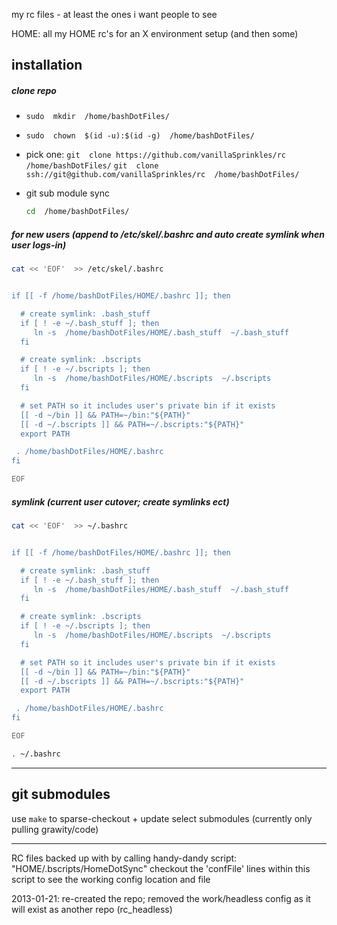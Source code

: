 my rc files - at least the ones i want people to see

HOME: all my HOME rc's for an X environment setup (and then some)


## installation



##### clone repo
- `sudo  mkdir  /home/bashDotFiles/`
- `sudo  chown  $(id -u):$(id -g)  /home/bashDotFiles/`
- pick one:
  `git  clone https://github.com/vanillaSprinkles/rc  /home/bashDotFiles/`
  `git  clone ssh://git@github.com/vanillaSprinkles/rc  /home/bashDotFiles/`

- git sub module sync
  ``` bash
  cd  /home/bashDotFiles/
  
  ```


##### for new users (append to /etc/skel/.bashrc and auto create symlink when user logs-in)
``` bash
cat << 'EOF'  >> /etc/skel/.bashrc


if [[ -f /home/bashDotFiles/HOME/.bashrc ]]; then

  # create symlink: .bash_stuff
  if [ ! -e ~/.bash_stuff ]; then
     ln -s  /home/bashDotFiles/HOME/.bash_stuff  ~/.bash_stuff
  fi

  # create symlink: .bscripts
  if [ ! -e ~/.bscripts ]; then
     ln -s  /home/bashDotFiles/HOME/.bscripts  ~/.bscripts
  fi

  # set PATH so it includes user's private bin if it exists
  [[ -d ~/bin ]] && PATH=~/bin:"${PATH}"
  [[ -d ~/.bscripts ]] && PATH=~/.bscripts:"${PATH}"
  export PATH

 . /home/bashDotFiles/HOME/.bashrc
fi

EOF
```


##### symlink (current user cutover; create symlinks ect)
``` bash
cat << 'EOF'  >> ~/.bashrc


if [[ -f /home/bashDotFiles/HOME/.bashrc ]]; then

  # create symlink: .bash_stuff
  if [ ! -e ~/.bash_stuff ]; then
     ln -s  /home/bashDotFiles/HOME/.bash_stuff  ~/.bash_stuff
  fi

  # create symlink: .bscripts
  if [ ! -e ~/.bscripts ]; then
     ln -s  /home/bashDotFiles/HOME/.bscripts  ~/.bscripts
  fi

  # set PATH so it includes user's private bin if it exists
  [[ -d ~/bin ]] && PATH=~/bin:"${PATH}"
  [[ -d ~/.bscripts ]] && PATH=~/.bscripts:"${PATH}"
  export PATH

 . /home/bashDotFiles/HOME/.bashrc
fi

EOF
```

``` bash
. ~/.bashrc
```









----

## git submodules
use `make` to sparse-checkout + update select submodules (currently only pulling grawity/code)


----


RC files backed up with by calling handy-dandy script: "HOME/.bscripts/HomeDotSync"
	checkout the 'confFile' lines within this script to see the working config location and file

2013-01-21:
	re-created the repo; removed the work/headless config as it will exist as another repo (rc_headless)

